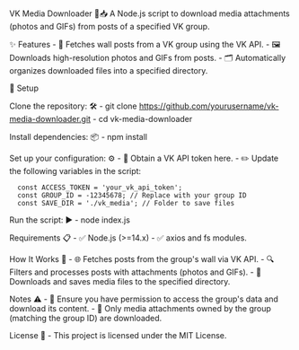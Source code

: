 VK Media Downloader 🎥📥
A Node.js script to download media attachments (photos and GIFs) from posts of a specified VK group.

✨ Features 
      - 📄 Fetches wall posts from a VK group using the VK API.
      - 🖼️ Downloads high-resolution photos and GIFs from posts.
      - 🗂️ Automatically organizes downloaded files into a specified directory.

🚀 Setup

Clone the repository: 🛠️ - git clone https://github.com/yourusername/vk-media-downloader.git - cd vk-media-downloader

Install dependencies: 📦 - npm install

Set up your configuration: ⚙️ - 🔑 Obtain a VK API token here. - ✏️ Update the following variables in the script:

      const ACCESS_TOKEN = 'your_vk_api_token';
      const GROUP_ID = -12345678; // Replace with your group ID
      const SAVE_DIR = './vk_media'; // Folder to save files

Run the script: ▶️ - node index.js

Requirements 📋 - ✅ Node.js (>=14.x) - ✅ axios and fs modules.

How It Works 📖 - 🌐 Fetches posts from the group's wall via VK API. - 🔍 Filters and processes posts with attachments (photos and GIFs). - 💾 Downloads and saves media files to the specified directory.

Notes ⚠️ - 🔐 Ensure you have permission to access the group's data and download its content. - 🎯 Only media attachments owned by the group (matching the group ID) are downloaded.

License 📜 - This project is licensed under the MIT License.
